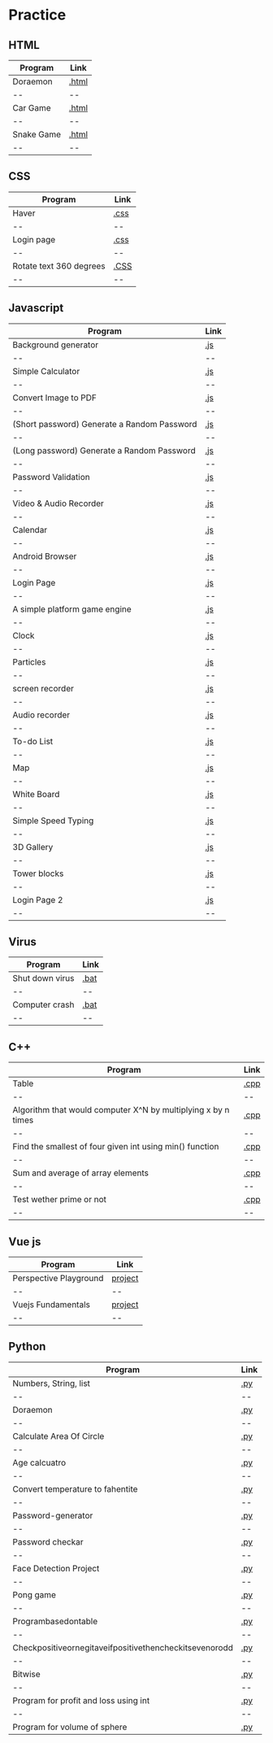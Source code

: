 # Practice

##
## HTML
Program | Link
-- | --
Doraemon | [.html](https://github.com/jatinkoli/Practice/tree/master/HTML/Doraemon)
-- | --
Car Game | [.html](https://github.com/jatinkoli/Practice/blob/master/HTML/Car%20Game/car%20game.html)
-- | --
Snake Game | [.html](https://github.com/jatinkoli/Practice/blob/master/HTML/Snake%20Game/Snake%20game.html)
-- | --

##
## CSS
Program | Link
-- | --
Haver | [.css](https://github.com/jatinkoli/Practice/tree/master/CSS/HAVER)
-- | --
Login page | [.css](https://github.com/jatinkoli/Practice/tree/master/CSS/Login%20page)
-- | --
Rotate text 360 degrees | [.CSS](https://github.com/jatinkoli/Practice/tree/master/CSS/Rotate%20text%20360%20degrees)
-- | --

##
## Javascript
Program | Link
-- | --
Background generator | [.js](https://github.com/jatinkoli/Practice/tree/master/Javascript/Background%20generator)
-- | --
Simple Calculator  | [.js](https://github.com/jatinkoli/Practice/tree/master/Javascript/Simple%20Calculator%20using%20HTML%2C%20CSS%2CJS)
-- | --
Convert Image to PDF  | [.js](https://github.com/jatinkoli/Practice/blob/master/Javascript/Convert%20Image%20to%20PDF/index.html)
-- | --
(Short password) Generate a Random Password | [.js](https://github.com/jatinkoli/Practice/tree/master/Javascript/(Short%20password)%20Generate%20a%20Random%20Password)
-- | --
(Long password) Generate a Random Password | [.js](https://github.com/jatinkoli/Practice/tree/master/Javascript/(Long%20password)%20Generate%20a%20Random%20Password)
-- | --
Password Validation | [.js](https://github.com/jatinkoli/Practice/tree/master/Javascript/Password%20Validation)
-- | --
Video & Audio Recorder | [.js](https://github.com/jatinkoli/Practice/tree/master/Javascript/Video%20%26%20Audio%20Recorder)
-- | --
Calendar | [.js](https://github.com/jatinkoli/Practice/tree/master/Javascript/Calendar)
-- | --
Android Browser | [.js](https://github.com/jatinkoli/Practice/tree/master/Javascript/Android%20Browser)
-- | --
Login Page | [.js](https://github.com/jatinkoli/Practice/tree/master/Javascript/Login%20page)
-- | --
A simple platform game engine | [.js](https://github.com/jatinkoli/Practice/tree/master/Javascript/A%20simple%20platform%20game%20engine)
-- | --
Clock | [.js](https://github.com/jatinkoli/Practice/tree/master/Javascript/Colck)
-- | --
Particles | [.js](https://github.com/jatinkoli/Practice/tree/master/Javascript/Particles)
-- | --
screen recorder | [.js](https://github.com/jatinkoli/Practice/tree/master/Javascript/screen%20recorder)
-- | --
Audio recorder | [.js](https://github.com/jatinkoli/Practice/tree/master/Javascript/Audio%20recorder)
-- | --
To-do List | [.js](https://github.com/jatinkoli/Practice/tree/master/Javascript/To-do%20List)
-- | --
Map | [.js](https://github.com/jatinkoli/Practice/tree/master/Javascript/Map)
-- | --
White Board | [.js](https://github.com/jatinkoli/Practice/tree/master/Javascript/White%20board)
-- | --
Simple Speed Typing | [.js](https://github.com/jatinkoli/Practice/tree/master/Javascript/Simple%20Speed%20Typing)
-- | --
3D Gallery | [.js](https://github.com/jatinkoli/Practice/tree/master/Javascript/3D%20Gallery)
-- | --
Tower blocks | [.js](https://github.com/jatinkoli/Practice/tree/master/Javascript/Tower%20blocks)
-- | --
Login Page 2 | [.js](https://github.com/jatinkoli/Practice/tree/master/Javascript/login%20page%202)
-- | --

##
## Virus
Program | Link
-- | --
Shut down virus | [.bat](https://github.com/jatinkoli/Practice/blob/master/Virus/love.bat)
-- | --
Computer crash | [.bat](https://github.com/jatinkoli/Practice/blob/master/Virus/Computer%20crash.bat)
-- | --

##
## C++
Program | Link
-- | --
Table | [.cpp](https://github.com/jatinkoli/Practice/tree/master/C%2B%2B/Table )
-- | --
Algorithm that would computer X^N by multiplying x by n times | [.cpp](https://github.com/jatinkoli/Practice/tree/master/C%2B%2B/Algorithm%20that%20would%20computer%20X%5EN%20by%20multiplying%20x%20by%20n%20times)
-- | --
Find the smallest of four given int using min() function | [.cpp](https://github.com/jatinkoli/Practice/tree/master/C%2B%2B/Find%20the%20smallest%20of%20four%20given%20int%20using%20min()%20function)
-- | --
Sum and average of array elements | [.cpp](https://github.com/jatinkoli/Practice/tree/master/C%2B%2B/Sum%20and%20average%20of%20array%20elements)
-- | --
Test wether prime or not | [.cpp](https://github.com/jatinkoli/Practice/tree/master/C%2B%2B/Test%20wether%20prime%20or%20not)
-- | --


##
## Vue js
Program | Link
-- | --
Perspective Playground | [project](https://github.com/jatinkoli/Practice/tree/master/Vue/Perspective%20Playground)
-- | --
Vuejs Fundamentals | [project](https://github.com/jatinkoli/Practice/tree/master/Vue/Vuejs%20Fundamentals)
-- | --

##
## Python
Program | Link
-- | --
Numbers, String, list | [.py](https://github.com/jatinkoli/Practice/blob/master/python/numbers%2C%20String%2C%20list/Untitled.ipynb)
-- | --
Doraemon | [.py](https://github.com/jatinkoli/Practice/blob/master/python/Doraemon/main.py)
-- | --
Calculate Area Of Circle | [.py](https://github.com/jatinkoli/Practice/tree/master/python/Calculate%20Area%20Of%20Circle)
-- | --
Age calcuatro | [.py](https://github.com/jatinkoli/Practice/blob/master/python/Age%20calcuatro/main.py)
-- | --
Convert temperature to fahentite | [.py](https://github.com/jatinkoli/Practice/tree/master/python/Convert%20temperature%20to%20fahentite)
-- | --
Password-generator | [.py](https://github.com/jatinkoli/Practice/blob/master/python/Password-generator/main.py)
-- | --
Password checkar | [.py](https://github.com/jatinkoli/Practice/blob/master/python/Password%20checkar/main.py)
-- | --
Face Detection Project | [.py](https://github.com/jatinkoli/Practice/tree/master/python/Face%20Detection%20Project)
-- | --
Pong game| [.py](https://github.com/jatinkoli/Practice/blob/master/python/Pong%20game/pong%20game.py)
-- | --
Programbasedontable| [.py](https://github.com/jatinkoli/Practice/blob/master/python/Programbasedontable/Programbasedontable.py)
-- | --
Checkpositiveornegitaveifpositivethencheckitsevenorodd| [.py](https://github.com/jatinkoli/Practice/blob/master/python/Checkpositiveornegitaveifpositivethencheckitsevenorodd/Checkpositiveornegitaveifpositivethencheckitsevenorodd.py)
-- | --
Bitwise| [.py](https://github.com/jatinkoli/Practice/blob/master/python/Bitwise/Bitwise.py)
-- | --
Program for profit and loss using int| [.py](https://github.com/jatinkoli/Practice/blob/master/python/Program%20for%20profit%20and%20loss%20using%20int/Program%20for%20profit%20and%20loss%20using%20int.py)
-- | --
Program for volume of sphere| [.py](https://github.com/jatinkoli/Practice/blob/master/python/Program%20for%20volume%20of%20sphere/Program%20for%20volume%20of%20sphere.py)